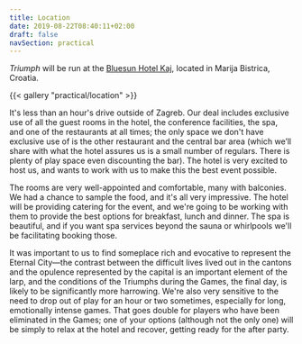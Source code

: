 ```yaml
---
title: Location
date: 2019-08-22T08:40:11+02:00
draft: false
navSection: practical
---
```



*Triumph* will be run at the [Bluesun Hotel Kaj](https://www.hotelkaj.hr/en/), located in Marija Bistrica, Croatia. <!--more-->

{{< gallery "practical/location" >}}

It's less than an hour's drive outside of Zagreb. Our deal includes exclusive use of all the guest rooms in the hotel, the conference facilities, the spa, and one of the restaurants at all times; the only space we don't have exclusive use of is the other restaurant and the central bar area (which we’ll share with what the hotel assures us is a small number of regulars. There is plenty of play space even discounting the bar). The hotel is very excited to host us, and wants to work with us to make this the best event possible.

The rooms are very well-appointed and comfortable, many with balconies. We had a chance to sample the food, and it's all very impressive. The hotel will be providing catering for the event, and we're going to be working with them to provide the best options for breakfast, lunch and dinner. The spa is beautiful, and if you want spa services beyond the sauna or whirlpools we'll be facilitating booking those.

It was important to us to find someplace rich and evocative to represent the Eternal City—the contrast between the difficult lives lived out in the cantons and the opulence represented by the capital is an important element of the larp, and the conditions of the Triumphs during the Games, the final day, is likely to be significantly more harrowing. We're also very sensitive to the need to drop out of play for an hour or two sometimes, especially for long, emotionally intense games. That goes double for players who have been eliminated in the Games; one of your options (although not the only one) will be simply to relax at the hotel and recover, getting ready for the after party.

